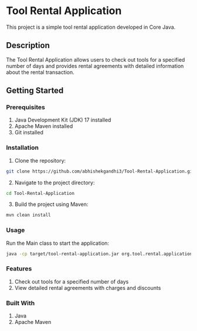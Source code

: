 # Tool Rental Application

This project is a simple tool rental application developed in Core Java.

## Description

The Tool Rental Application allows users to check out tools for a specified number of days and provides rental agreements with detailed information about the rental transaction.

## Getting Started

### Prerequisites

1. Java Development Kit (JDK) 17 installed
2. Apache Maven installed
3. Git installed

### Installation

1. Clone the repository:

```bash
git clone https://github.com/abhishekgandhi3/Tool-Rental-Application.git
```

2. Navigate to the project directory:

```bash
cd Tool-Rental-Application
```

3. Build the project using Maven:
```bash
mvn clean install
```

### Usage 

Run the Main class to start the application:

```bash
java -cp target/tool-rental-application.jar org.tool.rental.application.RentalApplication
```

### Features

1. Check out tools for a specified number of days
2. View detailed rental agreements with charges and discounts

### Built With

1. Java
2. Apache Maven
